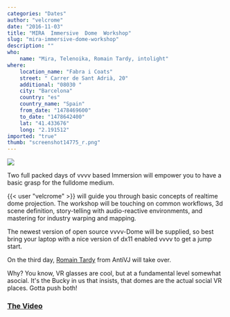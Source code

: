 ```yaml
---
categories: "Dates"
author: "velcrome"
date: "2016-11-03"
title: "MIRA  Immersive  Dome  Workshop"
slug: "mira-immersive-dome-workshop"
description: ""
who: 
    name: "Mira, Telenoika, Romain Tardy, intolight"
where: 
    location_name: "Fabra i Coats"
    street: " Carrer de Sant Adrià, 20"
    additional: "08030 "
    city: "Barcelona"
    country: "es"
    country_name: "Spain"
    from_date: "1478469600"
    to_date: "1478642400"
    lat: "41.433676"
    long: "2.191512"
imported: "true"
thumb: "screenshot14775_r.png"
---
```



![](screenshot14775_r.png) 

Two full packed days of vvvv based Immersion will empower you to have a basic grasp for the fulldome medium. 

{{< user "velcrome" >}} will guide you through basic concepts of realtime dome projection. The workshop will be touching on common workflows, 3d scene definition, story-telling with audio-reactive environments, and mastering for industry warping and mapping.

The newest version of open source vvvv-Dome will be supplied, so best bring your laptop with a nice version of dx11 enabled vvvv to get a jump start. 

On the third day, [Romain Tardy](http://www.romaintardy.com/) from AntiVJ will take over.

Why?
You know, VR glasses are cool, but at a fundamental level somewhat asocial. It's the Bucky in us that insists, that domes are the actual social VR places. Gotta push both!

###  [The Video](https://vimeo.com/171783848)
